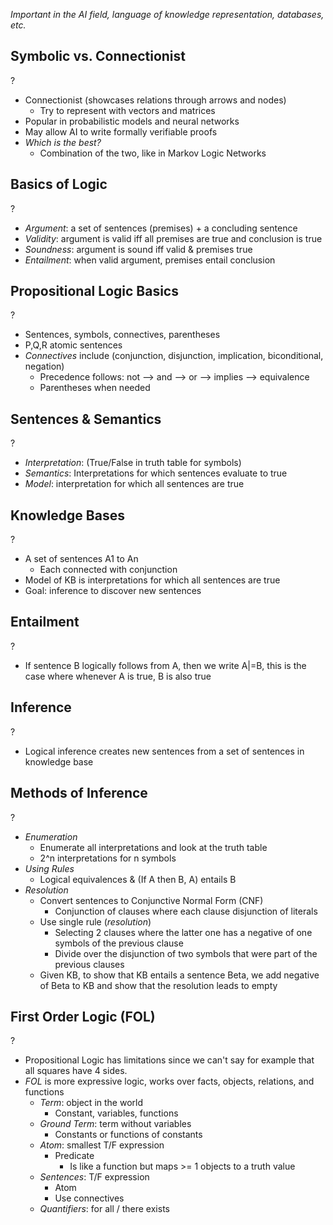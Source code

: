 *Important in the AI field, language of knowledge representation, databases, etc.*

## Symbolic vs. Connectionist
?
- Connectionist (showcases relations through arrows and nodes)
	- Try to represent with vectors and matrices
- Popular in probabilistic models and neural networks
- May allow AI to write formally verifiable proofs
- *Which is the best?*
	- Combination of the two, like in Markov Logic Networks
<!--SR:!2025-10-02,4,274-->

## Basics of Logic
?
- *Argument*: a set of sentences (premises) + a concluding sentence
- *Validity*: argument is valid iff all premises are true and conclusion is true
- *Soundness*: argument is sound iff valid & premises true
- *Entailment*: when valid argument, premises entail conclusion
<!--SR:!2025-10-16,16,290-->

## Propositional Logic Basics
?
- Sentences, symbols, connectives, parentheses
- P,Q,R atomic sentences
- *Connectives* include (conjunction, disjunction, implication, biconditional, negation)
	- Precedence follows: not --> and --> or --> implies --> equivalence
	- Parentheses when needed
<!--SR:!2025-10-02,4,274-->

## Sentences & Semantics
?
- *Interpretation*: (True/False in truth table for symbols)
- *Semantics*: Interpretations for which sentences evaluate to true
- *Model*: interpretation for which all sentences are true
<!--SR:!2025-10-02,4,274-->

## Knowledge Bases
?
- A set of sentences A1 to An
	- Each connected with conjunction
- Model of KB is interpretations for which all sentences are true
- Goal: inference to discover new sentences
<!--SR:!2025-10-02,4,274-->

## Entailment
?
- If sentence B logically follows from A, then we write A|=B, this is the case where whenever A is true, B is also true
<!--SR:!2025-10-02,4,274-->

## Inference
?
- Logical inference creates new sentences from a set of sentences in knowledge base
<!--SR:!2025-10-10,10,270-->

## Methods of Inference
?
- *Enumeration*
	- Enumerate all interpretations and look at the truth table
	- 2^n interpretations for n symbols
- *Using Rules*
	- Logical equivalences & (If A then B, A) entails B
- *Resolution*
	- Convert sentences to Conjunctive Normal Form (CNF)
		- Conjunction of clauses where each clause disjunction of literals
	- Use single rule (*resolution*)
		- Selecting 2 clauses where the latter one has a negative of one symbols of the previous clause
		- Divide over the disjunction of two symbols that were part of the previous clauses
	- Given KB, to show that KB entails a sentence Beta, we add negative of Beta to KB and show that the resolution leads to empty
<!--SR:!2025-10-01,3,254-->

## First Order Logic (FOL)
?
- Propositional Logic has limitations since we can't say for example that all squares have 4 sides.
- *FOL* is more expressive logic, works over facts, objects, relations, and functions
	- *Term*: object in the world
		- Constant, variables, functions
	- *Ground Term*: term without variables
		- Constants or functions of constants
	- *Atom*: smallest T/F expression
		- Predicate
			- Is like a function but maps >= 1 objects to a truth value
	- *Sentences*: T/F expression
		- Atom
		- Use connectives
	- *Quantifiers*: for all / there exists
<!--SR:!2025-10-02,4,274-->